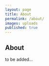 ```yaml
---
layout: page
title: About
permalink: /about/
images: uploads
published: true
---
```


<div class="page" markdown="1">

## About 

to be added...

</div>

